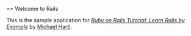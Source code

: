 == Welcome to Rails

This is the sample application for [*Ruby on Rails Tutorial: Learn Rails by Example*](http://railstutorial.org/)
by [Michael Hartl](http://michaelhartl.com/).